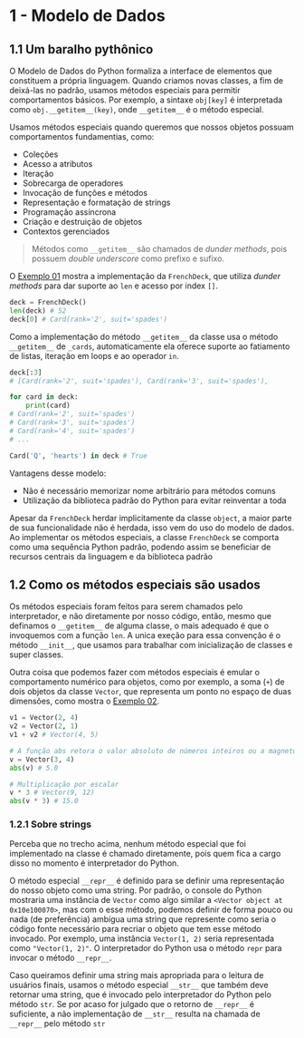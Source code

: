 # 1 - Modelo de Dados

## 1.1 Um baralho pythônico

O Modelo de Dados do Python formaliza a interface de elementos que constituem
a própria linguagem. Quando criamos novas classes, a fim de deixá-las no padrão,
usamos métodos especiais para permitir comportamentos básicos. Por exemplo, a
sintaxe `obj[key]` é interpretada como `obj.__getitem__(key)`, onde `__getitem__`
é o método especial.

Usamos métodos especiais quando queremos que nossos objetos possuam comportamentos
fundamentias, como:

- Coleções
- Acesso a atributos
- Iteração
- Sobrecarga de operadores
- Invocação de funções e métodos
- Representação e formatação de strings
- Programação assíncrona
- Criação e destruição de objetos
- Contextos gerenciados

> Métodos como `__getitem__` são chamados de _dunder methods_, pois possuem _double underscore_
> como prefixo e sufixo.

O [Exemplo 01](./01_deck.py) mostra a implementação da `FrenchDeck`, que utiliza
_dunder methods_ para dar suporte ao `len` e acesso por index `[]`.

```py
deck = FrenchDeck()
len(deck) # 52
deck[0] # Card(rank='2', suit='spades')
```

Como a implementação do método `__getitem__` da classe usa o método `__getitem__`
de `_cards`, automaticamente ela oferece suporte ao fatiamento de listas, iteração
em loops e ao operador `in`.

```py
deck[:3]
# [Card(rank='2', suit='spades'), Card(rank='3', suit='spades'),

for card in deck:
    print(card)
# Card(rank='2', suit='spades')
# Card(rank='3', suit='spades')
# Card(rank='4', suit='spades')
# ...

Card('Q', 'hearts') in deck # True
```

Vantagens desse modelo:

- Não é necessário memorizar nome arbitrário para métodos comuns
- Utilização da biblioteca padrão do Python para evitar reinventar a toda

Apesar da `FrenchDeck` herdar implicitamente da classe `object`, a maior parte de
sua funcionalidade não é herdada, isso vem do uso do modelo de dados. Ao implementar
os métodos especiais, a classe `FrenchDeck` se comporta como uma sequência Python padrão,
podendo assim se beneficiar de recursos centrais da linguagem e da biblioteca padrão

## 1.2 Como os métodos especiais são usados

Os métodos especiais foram feitos para serem chamados pelo interpretador, e não
diretamente por nosso código, então, mesmo que definamos o `__getitem__` de alguma
classe, o mais adequado é que o invoquemos com a função `len`. A unica exeção para
essa convenção é o método `__init__`, que usamos para trabalhar com inicialização
de classes e super classes.

Outra coisa que podemos fazer com métodos especiais é emular o comportamento numérico
para objetos, como por exemplo, a soma (`+`) de dois objetos da classe `Vector`, que
representa um ponto no espaço de duas dimensões, como mostra o [Exemplo 02](./02_vector.py).

```py
v1 = Vector(2, 4)
v2 = Vector(2, 1)
v1 + v2 # Vector(4, 5)

# A função abs retora o valor absoluto de números inteiros ou a magnetude de um vetor
v = Vector(3, 4)
abs(v) # 5.0

# Multiplicação por escalar
v * 3 # Vector(9, 12)
abs(v * 3) # 15.0
```

### 1.2.1 Sobre strings

Perceba que no trecho acima, nenhum método especial que foi implementado na classe
é chamado diretamente, pois quem fica a cargo disso no momento é interpretador do Python.

O método especial `__repr__` é definido para se definir uma representação do nosso
objeto como uma string. Por padrão, o console do Python mostraria uma instância de `Vector`
como algo similar a `<Vector object at 0x10e100070>`, mas com o esse método, podemos definir
de forma pouco ou nada (de preferência) ambígua uma string que represente como seria
o código fonte necessário para recriar o objeto que tem esse método invocado. Por
exemplo, uma instância `Vector(1, 2)` seria representada como `"Vector(1, 2)"`. O
interpretador do Python usa o método `repr` para invocar o método `__repr__`.

Caso queiramos definir uma string mais apropriada para o leitura de usuários finais,
usamos o método especial `__str__` que também deve retornar uma string, que é
invocado pelo interpretador do Python pelo método `str`. Se por acaso for julgado que
o retorno de `__repr__` é suficiente, a não implementação de `__str__` resulta na
chamada de `__repr__` pelo método `str`

